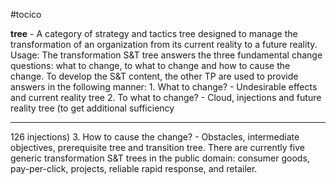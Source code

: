 #tocico

<b>tree</b> - A category of strategy and tactics tree designed to manage the transformation of an organization from its current reality to a future reality.  
Usage: The transformation S&amp;T tree answers the three fundamental change questions: what to change, to what to change and how to cause the change. To develop the S&amp;T content, the other TP are used to provide answers in the following manner: 1.  What to change? - Undesirable effects and current reality tree 2.  To what to change? - Cloud, injections and future reality tree (to get additional sufficiency 
<hr/>
126 
injections)  
3.  How to cause the change? - Obstacles, intermediate objectives, prerequisite tree and transition tree. There are currently five generic transformation S&amp;T trees in the public domain: consumer goods, pay-per-click, projects, reliable rapid response, and retailer. 
 


